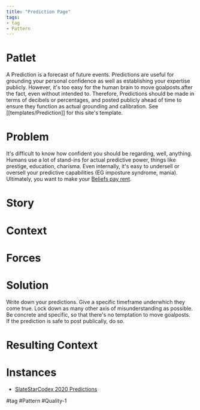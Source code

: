 ```yaml
---
title: "Prediction Page"
tags:
- tag
- Pattern
---
```

# Patlet

A Prediction is a forecast of future events.  Predictions are useful for grounding your personal confidence as well as establishing your expertise publicly.  However, it's too easy for the human brain to move goalposts after the fact, even without intended to.  Therefore, Predictions should be made in terms of decibels or percentages, and posted publicly ahead of time to ensure they function as actual grounding and calibration. See [[templates/Prediction]] for this site's template.

# Problem

It's difficult to know how confident you should be regarding, well, anything.  Humans use a lot of stand-ins for actual predictive power, things like prestige, education, charisma.  Even internally, it's easy to undersell or oversell your predictive capabilities (EG imposture syndrome, mania). Ultimately, you want to make your [Beliefs pay rent](https://www.lesswrong.com/posts/a7n8GdKiAZRX86T5A/making-beliefs-pay-rent-in-anticipated-experiences).

# Story

# Context

# Forces

# Solution

Write down your predictions.  Give a specific timeframe underwhich they come true.  Lock down as many other axis of misunderstanding as possible.  Be concrete and specific, so that there's no temptation to move goalposts.  If the prediction is safe to post publically, do so.

# Resulting Context

# Instances

- [SlateStarCodex 2020 Predictions](https://slatestarcodex.com/2020/04/29/predictions-for-2020/)

#tag #Pattern #Quality-1
